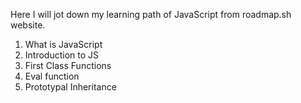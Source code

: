 Here I will jot down my learning path of JavaScript from roadmap.sh website. 

1. What is JavaScript
2. Introduction to JS
3. First Class Functions
4. Eval function
5. Prototypal Inheritance
